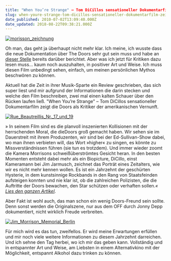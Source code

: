 ```yaml
---
title: "When You’re Strange" – Tom DiCillos sensationeller Dokumentarfilm zeigt die Doors als Kritiker der amerikanischen Vernunft
slug: when-youre-strange-tom-dicillos-sensationeller-dokumentarfilm-zeigt-die-doors-als-kritiker-der-amerikanischen-vernunft
date_published: 2010-07-02T13:09:40.000Z
date_updated: 2018-08-22T09:38:21.000Z
---
```


[![morisson_zeichnung](//thafaker.de/wp-content/uploads/2010/07/morisson_zeichnung.jpg)](http://thafaker.de/wp-content/uploads/2010/07/morisson_zeichnung.jpg)

Oh man, das geht ja überhaupt nicht mehr klar. Ich meine, ich wusste dass die neue Dokumentation über The Doors sehr gut sein muss und habe an [dieser Stelle](http://zurueckzumbeton.com/2010/06/19/when-youre-strange-neue-doku-feiert-the-doors) bereits darüber berichtet. Aber was ich jetzt für Kritiken dazu lesen muss... kaum noch auszuhalten, in positiver Art und Weise. Ich muss diesen Film unbedingt sehen, einfach, um meinen persönlichen Mythos beschwören zu können.

Aktuell hat die Zeit in ihrer Musik-Sparte ein Review geschrieben, das sich super liest und mir aufgrund der Informationen die darin stecken und welche den Film beschreiben, zwei mal einen kalten Schauer über den Rücken laufen ließ. "When You’re Strange" – Tom DiCillos sensationeller Dokumentarfilm zeigt die Doors als Kritiker der amerikanischen Vernunft.

[![Rue_Beautreillis_Nr._17_und_19](//thafaker.de/wp-content/uploads/2010/07/Rue_Beautreillis_Nr._17_und_19-154x300.png)](http://thafaker.de/wp-content/uploads/2010/07/Rue_Beautreillis_Nr._17_und_19.png)

» In seinem Film sind es die planvoll inszenierten Kollisionen mit der herrschenden Moral, die dieDoors groß gemacht haben. Wir sehen sie im Dauerstreit mit ihrem Produzenten, wir sind bei der Ed-Sullivan-Show dabei, wo man ihnen verbieten will, das Wort »higher« zu singen, es könnte zu Missverständnissen führen (sie tun es trotzdem). Und immer wieder zoomt die Kamera Morrisons schweißüberströmtes Gesicht heran. In den besten Momenten entsteht dabei mehr als ein Biopicture, DiCillo, einst Kameramann bei Jim Jarmusch, zeichnet das Porträt eines Zeitalters, wie wir es nicht mehr kennen wollen. Es ist ein Jahrzehnt der geschürten Hysterie, in dem kunstsinnige Rockbands in den Rang von Staatsfeinden aufsteigen konnten und nie klar ist, ob die zahlreichen Polizisten, die die Auftritte der Doors bewachen, den Star schützen oder verhaften sollen.*« [Lies den ganzen Artikel](http://www.zeit.de/2010/27/Dokumentarfilm-The-Doors)*.

Aber Fakt ist wohl auch, das man schon ein wenig Doors-Freund sein sollte. Denn sonst werden die Originalszene, nur aus dem OFF durch Jonny Depp dokumentiert, nicht wirklich Freude verbreiten.

[![Jim_Morrison_Memorial_Berlin](//thafaker.de/wp-content/uploads/2010/07/Jim_Morrison_Memorial_Berlin.jpg)](http://thafaker.de/wp-content/uploads/2010/07/Jim_Morrison_Memorial_Berlin.jpg)

Für mich wird es das tun, zweifellos. Er wird meine Erwartungen erfüllen und mir noch viele weitere Informationen zu diesem Jahrzehnt darreichen. Und ich sehne den Tag herbei, wo ich mir das geben kann. Vollständig und in entspannter Art und Weise, am Liebsten in einem Alternativkino mit der Möglichkeit, entspannt Alkohol dazu trinken zu können.
